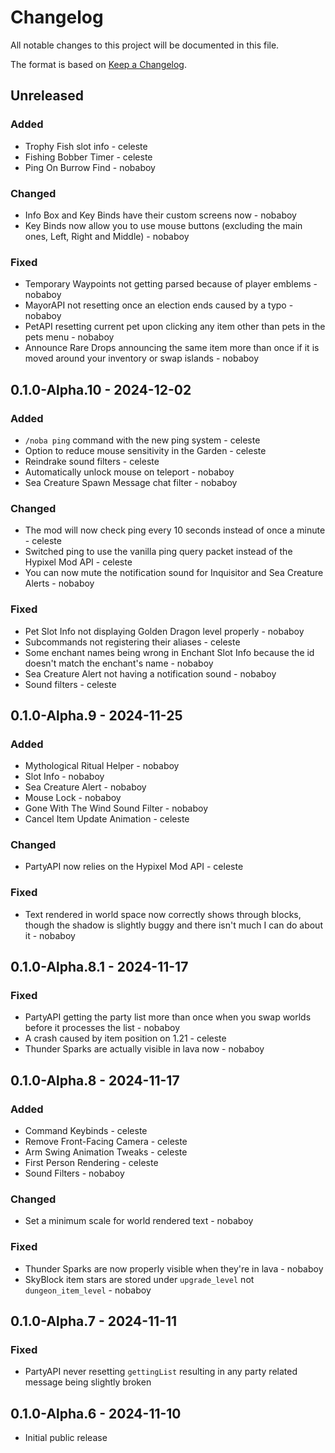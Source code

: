 # Changelog

All notable changes to this project will be documented in this file.

The format is based on [Keep a Changelog](https://keepachangelog.com/en/1.0.0/).

## Unreleased

### Added

- Trophy Fish slot info - celeste
- Fishing Bobber Timer - celeste
- Ping On Burrow Find - nobaboy

### Changed

- Info Box and Key Binds have their custom screens now - nobaboy
- Key Binds now allow you to use mouse buttons (excluding the main ones, Left, Right and Middle) - nobaboy

### Fixed

- Temporary Waypoints not getting parsed because of player emblems - nobaboy
- MayorAPI not resetting once an election ends caused by a typo - nobaboy
- PetAPI resetting current pet upon clicking any item other than pets in the pets menu - nobaboy
- Announce Rare Drops announcing the same item more than once if it is moved around your inventory or swap islands - nobaboy

## 0.1.0-Alpha.10 - 2024-12-02

### Added

- `/noba ping` command with the new ping system - celeste
- Option to reduce mouse sensitivity in the Garden - celeste
- Reindrake sound filters - celeste
- Automatically unlock mouse on teleport - nobaboy
- Sea Creature Spawn Message chat filter - nobaboy

### Changed

- The mod will now check ping every 10 seconds instead of once a minute - celeste
- Switched ping to use the vanilla ping query packet instead of the Hypixel Mod API - celeste
- You can now mute the notification sound for Inquisitor and Sea Creature Alerts - nobaboy

### Fixed

- Pet Slot Info not displaying Golden Dragon level properly - nobaboy
- Subcommands not registering their aliases - celeste
- Some enchant names being wrong in Enchant Slot Info because the id doesn't match the enchant's name - nobaboy
- Sea Creature Alert not having a notification sound - nobaboy
- Sound filters - celeste

## 0.1.0-Alpha.9 - 2024-11-25

### Added

- Mythological Ritual Helper - nobaboy
- Slot Info - nobaboy
- Sea Creature Alert - nobaboy
- Mouse Lock - nobaboy
- Gone With The Wind Sound Filter - nobaboy
- Cancel Item Update Animation - celeste

### Changed

- PartyAPI now relies on the Hypixel Mod API - celeste

### Fixed

- Text rendered in world space now correctly shows through blocks, though the shadow is slightly buggy and there isn't much I can do about it - nobaboy

## 0.1.0-Alpha.8.1 - 2024-11-17

### Fixed

- PartyAPI getting the party list more than once when you swap worlds before it processes the list - nobaboy
- A crash caused by item position on 1.21 - celeste
- Thunder Sparks are actually visible in lava now - nobaboy

## 0.1.0-Alpha.8 - 2024-11-17

### Added

- Command Keybinds - celeste
- Remove Front-Facing Camera - celeste
- Arm Swing Animation Tweaks - celeste
- First Person Rendering - celeste
- Sound Filters - nobaboy

### Changed

- Set a minimum scale for world rendered text - nobaboy

### Fixed

- Thunder Sparks are now properly visible when they're in lava - nobaboy
- SkyBlock item stars are stored under `upgrade_level` not `dungeon_item_level` - nobaboy

## 0.1.0-Alpha.7 - 2024-11-11

### Fixed

- PartyAPI never resetting `gettingList` resulting in any party related message being slightly broken

## 0.1.0-Alpha.6 - 2024-11-10

- Initial public release